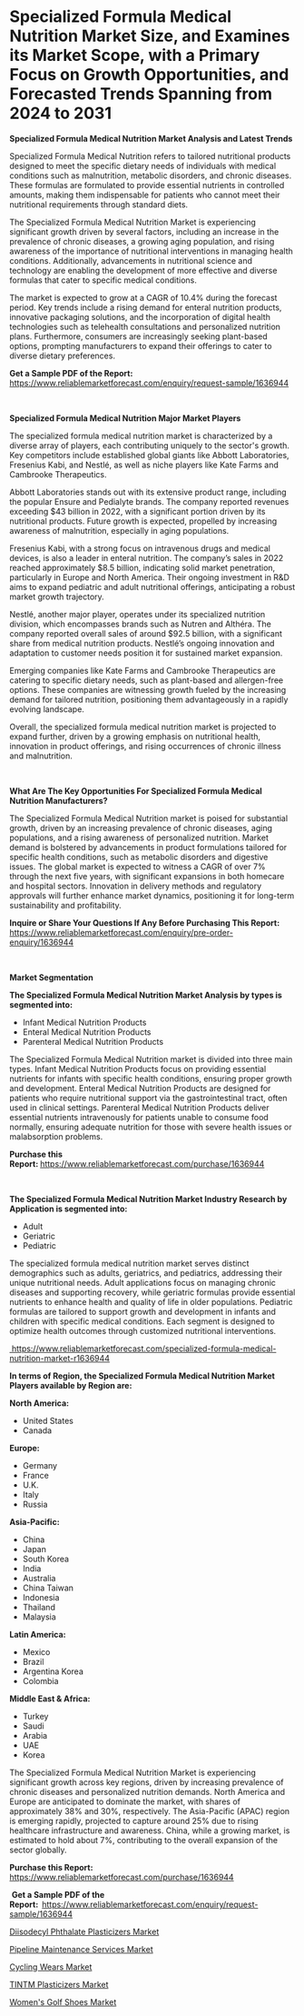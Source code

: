 <p><h1>Specialized Formula Medical Nutrition Market Size, and Examines its Market Scope, with a Primary Focus on Growth Opportunities, and Forecasted Trends Spanning from 2024 to 2031</h1></p><p><strong>Specialized Formula Medical Nutrition Market Analysis and Latest Trends</strong></p>
<p><p>Specialized Formula Medical Nutrition refers to tailored nutritional products designed to meet the specific dietary needs of individuals with medical conditions such as malnutrition, metabolic disorders, and chronic diseases. These formulas are formulated to provide essential nutrients in controlled amounts, making them indispensable for patients who cannot meet their nutritional requirements through standard diets.</p><p>The Specialized Formula Medical Nutrition Market is experiencing significant growth driven by several factors, including an increase in the prevalence of chronic diseases, a growing aging population, and rising awareness of the importance of nutritional interventions in managing health conditions. Additionally, advancements in nutritional science and technology are enabling the development of more effective and diverse formulas that cater to specific medical conditions.</p><p>The market is expected to grow at a CAGR of 10.4% during the forecast period. Key trends include a rising demand for enteral nutrition products, innovative packaging solutions, and the incorporation of digital health technologies such as telehealth consultations and personalized nutrition plans. Furthermore, consumers are increasingly seeking plant-based options, prompting manufacturers to expand their offerings to cater to diverse dietary preferences.</p></p>
<p><strong>Get a Sample PDF of the Report:&nbsp;</strong> <a href="https://www.reliablemarketforecast.com/enquiry/request-sample/1636944">https://www.reliablemarketforecast.com/enquiry/request-sample/1636944</a></p>
<p>&nbsp;</p>
<p><strong>Specialized Formula Medical Nutrition Major Market Players</strong></p>
<p><p>The specialized formula medical nutrition market is characterized by a diverse array of players, each contributing uniquely to the sector's growth. Key competitors include established global giants like Abbott Laboratories, Fresenius Kabi, and Nestlé, as well as niche players like Kate Farms and Cambrooke Therapeutics.</p><p>Abbott Laboratories stands out with its extensive product range, including the popular Ensure and Pedialyte brands. The company reported revenues exceeding $43 billion in 2022, with a significant portion driven by its nutritional products. Future growth is expected, propelled by increasing awareness of malnutrition, especially in aging populations.</p><p>Fresenius Kabi, with a strong focus on intravenous drugs and medical devices, is also a leader in enteral nutrition. The company’s sales in 2022 reached approximately $8.5 billion, indicating solid market penetration, particularly in Europe and North America. Their ongoing investment in R&D aims to expand pediatric and adult nutritional offerings, anticipating a robust market growth trajectory.</p><p>Nestlé, another major player, operates under its specialized nutrition division, which encompasses brands such as Nutren and Althéra. The company reported overall sales of around $92.5 billion, with a significant share from medical nutrition products. Nestlé’s ongoing innovation and adaptation to customer needs position it for sustained market expansion.</p><p>Emerging companies like Kate Farms and Cambrooke Therapeutics are catering to specific dietary needs, such as plant-based and allergen-free options. These companies are witnessing growth fueled by the increasing demand for tailored nutrition, positioning them advantageously in a rapidly evolving landscape.</p><p>Overall, the specialized formula medical nutrition market is projected to expand further, driven by a growing emphasis on nutritional health, innovation in product offerings, and rising occurrences of chronic illness and malnutrition.</p></p>
<p>&nbsp;</p>
<p><strong>What Are The Key Opportunities For Specialized Formula Medical Nutrition Manufacturers?</strong></p>
<p><p>The Specialized Formula Medical Nutrition market is poised for substantial growth, driven by an increasing prevalence of chronic diseases, aging populations, and a rising awareness of personalized nutrition. Market demand is bolstered by advancements in product formulations tailored for specific health conditions, such as metabolic disorders and digestive issues. The global market is expected to witness a CAGR of over 7% through the next five years, with significant expansions in both homecare and hospital sectors. Innovation in delivery methods and regulatory approvals will further enhance market dynamics, positioning it for long-term sustainability and profitability.</p></p>
<p><strong>Inquire or Share Your Questions If Any Before Purchasing This Report:</strong> <a href="https://www.reliablemarketforecast.com/enquiry/pre-order-enquiry/1636944">https://www.reliablemarketforecast.com/enquiry/pre-order-enquiry/1636944</a></p>
<p>&nbsp;</p>
<p><strong>Market Segmentation</strong></p>
<p><strong>The Specialized Formula Medical Nutrition Market Analysis by types is segmented into:</strong></p>
<p><ul><li>Infant Medical Nutrition Products</li><li>Enteral Medical Nutrition Products</li><li>Parenteral Medical Nutrition Products</li></ul></p>
<p><p>The Specialized Formula Medical Nutrition market is divided into three main types. Infant Medical Nutrition Products focus on providing essential nutrients for infants with specific health conditions, ensuring proper growth and development. Enteral Medical Nutrition Products are designed for patients who require nutritional support via the gastrointestinal tract, often used in clinical settings. Parenteral Medical Nutrition Products deliver essential nutrients intravenously for patients unable to consume food normally, ensuring adequate nutrition for those with severe health issues or malabsorption problems.</p></p>
<p><strong>Purchase this Report:&nbsp;</strong><a href="https://www.reliablemarketforecast.com/purchase/1636944">https://www.reliablemarketforecast.com/purchase/1636944</a></p>
<p>&nbsp;</p>
<p><strong>The Specialized Formula Medical Nutrition Market Industry Research by Application is segmented into:</strong></p>
<p><ul><li>Adult</li><li>Geriatric</li><li>Pediatric</li></ul></p>
<p><p>The specialized formula medical nutrition market serves distinct demographics such as adults, geriatrics, and pediatrics, addressing their unique nutritional needs. Adult applications focus on managing chronic diseases and supporting recovery, while geriatric formulas provide essential nutrients to enhance health and quality of life in older populations. Pediatric formulas are tailored to support growth and development in infants and children with specific medical conditions. Each segment is designed to optimize health outcomes through customized nutritional interventions.</p></p>
<p><a href="https://www.reliablemarketforecast.com/specialized-formula-medical-nutrition-market-r1636944">&nbsp;https://www.reliablemarketforecast.com/specialized-formula-medical-nutrition-market-r1636944</a></p>
<p><strong>In terms of Region, the Specialized Formula Medical Nutrition Market Players available by Region are:</strong></p>
<p>
    <p> <strong> North America: </strong>
        <ul>
            <li>United States</li>
            <li>Canada</li>
        </ul>
        </p> 
    <p> <strong> Europe: </strong>
        <ul>
            <li>Germany</li>
            <li>France</li>
            <li>U.K.</li>
            <li>Italy</li>
            <li>Russia</li>
        </ul>
        </p> 
    <p> <strong> Asia-Pacific: </strong>
        <ul>
            <li>China</li>
            <li>Japan</li>
            <li>South Korea</li>
            <li>India</li>
            <li>Australia</li>
            <li>China Taiwan</li>
            <li>Indonesia</li>
            <li>Thailand</li>
            <li>Malaysia</li>
        </ul>
        </p> 
    <p> <strong> Latin America: </strong>
        <ul>
            <li>Mexico</li>
            <li>Brazil</li>
            <li>Argentina Korea</li>
            <li>Colombia</li>
        </ul>
        </p> 
    <p> <strong> Middle East & Africa: </strong>
        <ul>
            <li>Turkey</li>
            <li>Saudi</li>
            <li>Arabia</li>
            <li>UAE</li>
            <li>Korea</li>
        </ul>
    </p>
    </p>
<p><p>The Specialized Formula Medical Nutrition Market is experiencing significant growth across key regions, driven by increasing prevalence of chronic diseases and personalized nutrition demands. North America and Europe are anticipated to dominate the market, with shares of approximately 38% and 30%, respectively. The Asia-Pacific (APAC) region is emerging rapidly, projected to capture around 25% due to rising healthcare infrastructure and awareness. China, while a growing market, is estimated to hold about 7%, contributing to the overall expansion of the sector globally.</p></p>
<p><strong>Purchase this Report: </strong><a href="https://www.reliablemarketforecast.com/purchase/1636944">https://www.reliablemarketforecast.com/purchase/1636944</a></p>
<p>&nbsp;<strong>Get a Sample PDF of the Report:&nbsp;&nbsp;</strong><a href="https://www.reliablemarketforecast.com/enquiry/request-sample/1636944">https://www.reliablemarketforecast.com/enquiry/request-sample/1636944</a></p>
<p><strong></strong></p>
<p><p><a href="https://medium.com/@isharif044_67685/insights-into-the-diisodecyl-phthalate-plasticizers-industry-market-financial-status-market-size-00302ffa5587">Diisodecyl Phthalate Plasticizers Market</a></p><p><a href="https://www.linkedin.com/pulse/global-market-pulse-trends-growth-analysis-pipeline-maintenance-ethte?trackingId=%2FoMUiur%2FTPiyxjLwpFNFeA%3D%3D">Pipeline Maintenance Services Market</a></p><p><a href="https://issuu.com/reportprime-2/docs/cycling-wears-market-size-2030.pptx_f354ee907f090b">Cycling Wears Market</a></p><p><a href="https://medium.com/@isharif044_67685/tintm-plasticizers-market-growth-market-segmentation-and-regional-analysis-global-forecast-2031-d00180466e30?postPublishedType=repub">TINTM Plasticizers Market</a></p><p><a href="https://issuu.com/reportprime-2/docs/womens-golf-shoes-market-size-2030._e5adb27cce59be">Women's Golf Shoes Market</a></p></p>